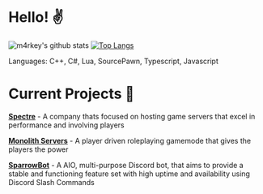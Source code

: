 # Hello! ✌️

![m4rkey's github stats](https://github-readme-stats.vercel.app/api?username=m4rkey&count_private=true&show_icons=true&theme=dark)
[![Top Langs](https://github-readme-stats.vercel.app/api/top-langs/?username=anuraghazra&layout=compact&theme=dark)](https://github.com/anuraghazra/github-readme-stats)


Languages: C++, C#, Lua, SourcePawn, Typescript, Javascript

# Current Projects 🎨
[**Spectre**](https://spectre.gg) - A company thats focused on hosting game servers that excel in performance and involving players

[**Monolith Servers**](https://monolithservers.com) - A player driven roleplaying gamemode that gives the players the power

[**SparrowBot**](https://sparrowbot.com) - A AIO, multi-purpose Discord bot, that aims to provide a stable and functioning feature set with high uptime and availability using Discord Slash Commands
